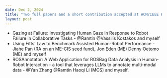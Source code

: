 ```yaml
---
date: Dec 2, 2024
title: "Two full papers and a short contribution accepted at ACM/IEEE HRI2025"
layout: post
---
```


- Gazing at Failure: Investigating Human Gaze in Response to Robot Failure in Collaborative Tasks - @Ramtin @Vassilis Kostakos and myself
- Using Fitts’ Law to Benchmark Assisted Human-Robot Performance - Jiahe Pan (RA on an ME-CIS seed fund), Jon Eden (ME) Denny Oetomo (ME) and myself 
- ROSAnnotator: A Web Application for ROSBag Data Analysis in Human-Robot Interaction - a tool that leverages LLMs to annotate multi-modal data - @Yan Zhang @Ramtin Haoqi Li (MCS) and myself. 